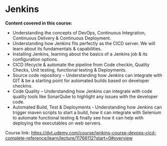 # Jenkins

**Content covered in this course:**
* Understanding the concepts of DevOps, Continuous Integration, Continuous Delivery & Continuous Deployment.
* Understanding how Jenkins fits perfectly as the CICD server. We will learn about its fundamentals & capabilities.
* Installing Jenkins, learning about the basics of a Jenkins job & its configuration options.
* CICD lifecycle & automate the pipeline from Code checkin, Quality Checks, Unit testing, functional testing & Deployments.
* Source code repository – Understanding how Jenkins can integrate with GIT & be a starting point for automated builds based on developer checkins.
* Code Quality – Understanding how Jenkins can integrate with code quality tools like SonarQube to highlight any issues with the developer code.
* Automated Build, Test & Deployments - Understanding how Jenkins can trigger maven scripts to start a build, how it can integrate with Selenium to automate functional testing & finally see how it can help with deploying the executables on web servers.

Course link: https://dvt.udemy.com/course/jenkins-course-devops-cicd-complete-reference/learn/lecture/11766112?start=0#overview
